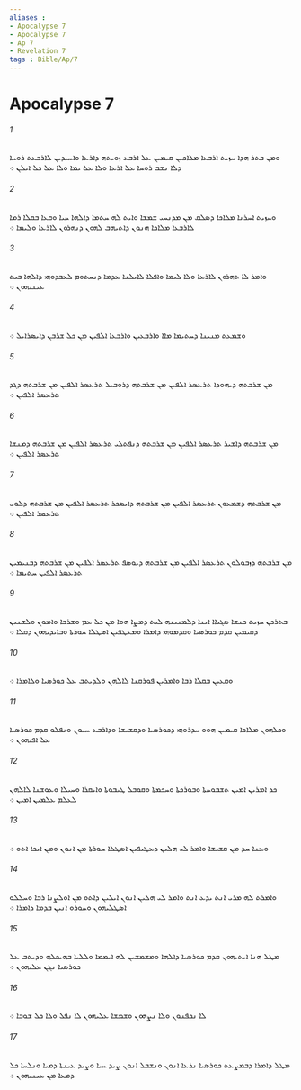 ```yaml
---
aliases : 
- Apocalypse 7
- Apocalypse 7
- Ap 7
- Revelation 7
tags : Bible/Ap/7
---
```


# Apocalypse 7

###### 1
ܘܡܢ ܒܬܪ ܗܕܐ ܚܙܝܬ ܐܪܒܥܐ ܡܠܐܟܝܢ ܩܝܡܝܢ ܥܠ ܐܪܒܥ ܙܘܝܬܗ ܕܐܪܥܐ ܘܐܚܝܕܝܢ ܠܐܪܒܥܬ ܪܘܚܐ ܕܠܐ ܢܫܒ ܪܘܚܐ ܥܠ ܐܪܥܐ ܘܠܐ ܥܠ ܝܡܐ ܘܠܐ ܥܠ ܟܠ ܐܝܠܢ ܀
###### 2
ܘܚܙܝܬ ܐܚܪܢܐ ܡܠܐܟܐ ܕܤܠܩ ܡܢ ܡܕܢܚܝ ܫܡܫܐ ܘܐܝܬ ܠܗ ܚܬܡܐ ܕܐܠܗܐ ܚܝܐ ܘܩܥܐ ܒܩܠܐ ܪܡܐ ܠܐܪܒܥܐ ܡܠܐܟܐ ܗܢܘܢ ܕܐܬܝܗܒ ܠܗܘܢ ܕܢܗܪܘܢ ܠܐܪܥܐ ܘܠܝܡܐ ܀
###### 3
ܘܐܡܪ ܠܐ ܬܗܪܘܢ ܠܐܪܥܐ ܘܠܐ ܠܝܡܐ ܘܐܦܠܐ ܠܐܝܠܢܐ ܥܕܡܐ ܕܢܚܬܘܡ ܠܥܒܕܘܗܝ ܕܐܠܗܐ ܒܝܬ ܥܝܢܝܗܘܢ ܀
###### 4
ܘܫܡܥܬ ܡܢܝܢܐ ܕܚܬܝܡܐ ܡܐܐ ܘܐܪܒܥܝܢ ܘܐܪܒܥܐ ܐܠܦܝܢ ܡܢ ܟܠ ܫܪܒܢ ܕܐܝܤܪܐܝܠ ܀
###### 5
ܡܢ ܫܪܒܬܗ ܕܝܗܘܕܐ ܬܪܥܤܪ ܐܠܦܝܢ ܡܢ ܫܪܒܬܗ ܕܪܘܒܝܠ ܬܪܥܤܪ ܐܠܦܝܢ ܡܢ ܫܪܒܬܗ ܕܓܕ ܬܪܥܤܪ ܐܠܦܝܢ ܀
###### 6
ܡܢ ܫܪܒܬܗ ܕܐܫܝܪ ܬܪܥܤܪ ܐܠܦܝܢ ܡܢ ܫܪܒܬܗ ܕܢܦܬܠܝ ܬܪܥܤܪ ܐܠܦܝܢ ܡܢ ܫܪܒܬܗ ܕܡܢܫܐ ܬܪܥܤܪ ܐܠܦܝܢ ܀
###### 7
ܡܢ ܫܪܒܬܗ ܕܫܡܥܘܢ ܬܪܥܤܪ ܐܠܦܝܢ ܡܢ ܫܪܒܬܗ ܕܐܝܤܟܪ ܬܪܥܤܪ ܐܠܦܝܢ ܡܢ ܫܪܒܬܗ ܕܠܘܝ ܬܪܥܤܪ ܐܠܦܝܢ ܀
###### 8
ܡܢ ܫܪܒܬܗ ܕܙܒܘܠܘܢ ܬܪܥܤܪ ܐܠܦܝܢ ܡܢ ܫܪܒܬܗ ܕܝܘܤܦ ܬܪܥܤܪ ܐܠܦܝܢ ܡܢ ܫܪܒܬܗ ܕܒܢܝܡܝܢ ܬܪܥܤܪ ܐܠܦܝܢ ܚܬܝܡܐ ܀
###### 9
ܒܬܪܟܢ ܚܙܝܬ ܟܢܫܐ ܤܓܝܐܐ ܐܝܢܐ ܕܠܡܢܝܢܗ ܠܝܬ ܕܡܨܐ ܗܘܐ ܡܢ ܟܠ ܥܡ ܘܫܪܒܐ ܘܐܡܘܢ ܘܠܫܢܝܢ ܕܩܝܡܝܢ ܩܕܡ ܟܘܪܤܝܐ ܘܩܕܡܘܗܝ ܕܐܡܪܐ ܘܡܥܛܦܝܢ ܐܤܛܠܐ ܚܘܪܬܐ ܘܒܐܝܕܝܗܘܢ ܕܩܠܐ ܀
###### 10
ܘܩܥܝܢ ܒܩܠܐ ܪܒܐ ܘܐܡܪܝܢ ܦܘܪܩܢܐ ܠܐܠܗܢ ܘܠܕܝܬܒ ܥܠ ܟܘܪܤܝܐ ܘܠܐܡܪܐ ܀
###### 11
ܘܟܠܗܘܢ ܡܠܐܟܐ ܩܝܡܝܢ ܗܘܘ ܚܕܪܘܗܝ ܕܟܘܪܤܝܐ ܘܕܩܫܝܫܐ ܘܕܐܪܒܥ ܚܝܘܢ ܘܢܦܠܘ ܩܕܡ ܟܘܪܤܝܐ ܥܠ ܐܦܝܗܘܢ ܀
###### 12
ܟܕ ܐܡܪܝܢ ܐܡܝܢ ܬܫܒܘܚܬܐ ܘܒܘܪܟܬܐ ܘܚܟܡܬܐ ܘܩܘܒܠ ܛܝܒܘܬܐ ܘܐܝܩܪܐ ܘܚܝܠܐ ܘܥܘܫܢܐ ܠܐܠܗܢ ܠܥܠܡ ܥܠܡܝܢ ܐܡܝܢ ܀
###### 13
ܘܥܢܐ ܚܕ ܡܢ ܩܫܝܫܐ ܘܐܡܪ ܠܝ ܗܠܝܢ ܕܥܛܝܦܝܢ ܐܤܛܠܐ ܚܘܪܬܐ ܡܢ ܐܢܘܢ ܘܡܢ ܐܝܟܐ ܐܬܘ ܀
###### 14
ܘܐܡܪܬ ܠܗ ܡܪܝ ܐܢܬ ܝܕܥ ܐܢܬ ܘܐܡܪ ܠܝ ܗܠܝܢ ܐܢܘܢ ܐܝܠܝܢ ܕܐܬܘ ܡܢ ܐܘܠܨܢܐ ܪܒܐ ܘܚܠܠܘ ܐܤܛܠܝܗܘܢ ܘܚܘܪܘ ܐܢܝܢ ܒܕܡܐ ܕܐܡܪܐ ܀
###### 15
ܡܛܠ ܗܢܐ ܐܝܬܝܗܘܢ ܩܕܡ ܟܘܪܤܝܐ ܕܐܠܗܐ ܘܡܫܡܫܝܢ ܠܗ ܐܝܡܡܐ ܘܠܠܝܐ ܒܗܝܟܠܗ ܘܕܝܬܒ ܥܠ ܟܘܪܤܝܐ ܢܓܢ ܥܠܝܗܘܢ ܀
###### 16
ܠܐ ܢܟܦܢܘܢ ܘܠܐ ܢܨܗܘܢ ܘܫܡܫܐ ܥܠܝܗܘܢ ܠܐ ܢܦܠ ܘܠܐ ܟܠ ܫܘܒܐ ܀
###### 17
ܡܛܠ ܕܐܡܪܐ ܕܒܡܨܥܬ ܟܘܪܤܝܐ ܢܪܥܐ ܐܢܘܢ ܘܢܫܒܠ ܐܢܘܢ ܨܝܕ ܚܝܐ ܘܨܝܕ ܥܝܢܬܐ ܕܡܝܐ ܘܢܠܚܐ ܟܠ ܕܡܥܐ ܡܢ ܥܝܢܝܗܘܢ ܀
